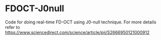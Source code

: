 # FDOCT-J0null
Code for doing real-time FD-OCT using J0-null technique.
For more details refer to https://www.sciencedirect.com/science/article/pii/S2666950121000912
